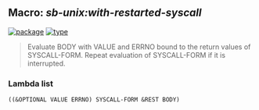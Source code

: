 ## Macro: ***sb-unix:with-restarted-syscall***
[![package](https://img.shields.io/badge/Package-SB--UNIX-5f9ea0.svg?style=social&colorA=999999)](../) [![type](https://img.shields.io/badge/Type-Macro-5f9ea0.svg?style=social&colorA=999999)](../#macro) 

> Evaluate BODY with VALUE and ERRNO bound to the return values of
> SYSCALL-FORM. Repeat evaluation of SYSCALL-FORM if it is interrupted.

### Lambda list
```
((&OPTIONAL VALUE ERRNO) SYSCALL-FORM &REST BODY)
```
